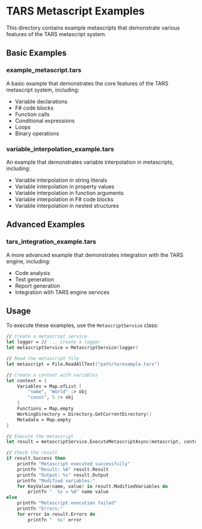 ﻿# TARS Metascript Examples

This directory contains example metascripts that demonstrate various features of the TARS metascript system.

## Basic Examples

### example_metascript.tars

A basic example that demonstrates the core features of the TARS metascript system, including:
- Variable declarations
- F# code blocks
- Function calls
- Conditional expressions
- Loops
- Binary operations

### variable_interpolation_example.tars

An example that demonstrates variable interpolation in metascripts, including:
- Variable interpolation in string literals
- Variable interpolation in property values
- Variable interpolation in function arguments
- Variable interpolation in F# code blocks
- Variable interpolation in nested structures

## Advanced Examples

### tars_integration_example.tars

A more advanced example that demonstrates integration with the TARS engine, including:
- Code analysis
- Test generation
- Report generation
- Integration with TARS engine services

## Usage

To execute these examples, use the `MetascriptService` class:

```fsharp
// Create a metascript service
let logger = // ... create a logger
let metascriptService = MetascriptService(logger)

// Read the metascript file
let metascript = File.ReadAllText("path/to/example.tars")

// Create a context with variables
let context = {
    Variables = Map.ofList [
        "name", "World" :> obj
        "count", 5 :> obj
    ]
    Functions = Map.empty
    WorkingDirectory = Directory.GetCurrentDirectory()
    Metadata = Map.empty
}

// Execute the metascript
let result = metascriptService.ExecuteMetascriptAsync(metascript, context).Result

// Check the result
if result.Success then
    printfn "Metascript executed successfully"
    printfn "Result: %A" result.Result
    printfn "Output: %s" result.Output
    printfn "Modified variables:"
    for KeyValue(name, value) in result.ModifiedVariables do
        printfn "  %s = %A" name value
else
    printfn "Metascript execution failed"
    printfn "Errors:"
    for error in result.Errors do
        printfn "  %s" error
```
